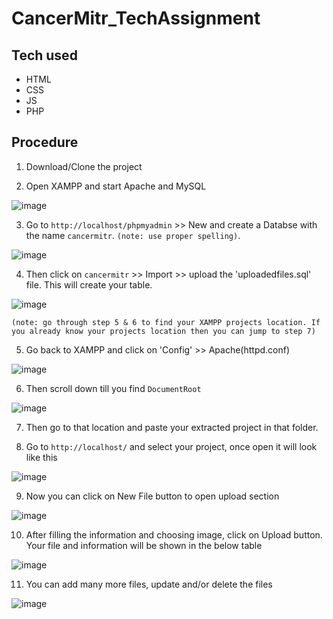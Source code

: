 # CancerMitr_TechAssignment

## Tech used
* HTML
* CSS
* JS
* PHP

## Procedure

1. Download/Clone the project

2. Open XAMPP and start Apache and MySQL

![image](https://user-images.githubusercontent.com/82468713/199539178-a35d96aa-08f0-4949-9899-8469ac75ec6a.png)

3. Go to `http://localhost/phpmyadmin` >> New and create a Databse with the name `cancermitr`.  `(note: use proper spelling)`.

![image](https://user-images.githubusercontent.com/82468713/199546800-2a54e69e-4cba-41d0-96f2-3c7303178cb6.png)
 
4. Then click on `cancermitr` >> Import >> upload the 'uploadedfiles.sql' file. This will create your table.

![image](https://user-images.githubusercontent.com/82468713/199547207-ad9a0ce9-e7ae-4874-9122-b7bed7cc9e3b.png)

`(note: go through step 5 & 6 to find your XAMPP projects location. If you already know your projects location then you can jump to step 7)`

5. Go back to XAMPP and click on 'Config' >> Apache(httpd.conf) 

![image](https://user-images.githubusercontent.com/82468713/199543321-09568444-2a8d-4f5e-9ede-cc25b23a201c.png)

6. Then scroll down till you find `DocumentRoot`

![image](https://user-images.githubusercontent.com/82468713/199543954-9f466993-24ca-47ba-881f-8285262b31c8.png)

7. Then go to that location and paste your extracted project in that folder.

8. Go to `http://localhost/` and select your project, once open it will look like this

![image](https://user-images.githubusercontent.com/82468713/199539949-9f354d58-0ba4-4f33-a0c3-abb0c8c82d7f.png)

9. Now you can click on New File button to open upload section

![image](https://user-images.githubusercontent.com/82468713/199540247-068827c1-2931-45d5-93b0-9762e39b7226.png)

10. After filling the information and choosing image, click on Upload button.
Your file and information will be shown in the below table

![image](https://user-images.githubusercontent.com/82468713/199540906-9ac77d51-f112-4eb6-8b59-1b077c6d1e35.png)

11. You can add many more files, update and/or delete the files

![image](https://user-images.githubusercontent.com/82468713/199539833-6260b0bc-a838-43d1-9671-bce63bb60406.png)
